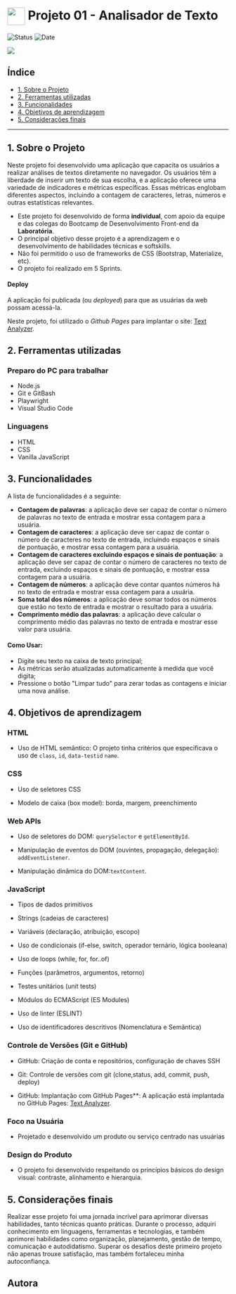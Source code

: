 <h1>
    <a href="https://www.laboratoria.la/br">
     <img align="center" width="40px" src="https://v.fastcdn.co/u/cf943cfe/52655001-0-Laboratoria-RGB-isot.png"></a>
    <span>Projeto 01 - Analisador de Texto</span>
</h1> 

![Status](https://img.shields.io/static/v1?label=Status&message=CONCLU%C3%8DDO&color=%3CCOLOR%3E&style=%3CSTYLE%3E&logo=%3CLOGO%3E) ![Date](https://img.shields.io/badge/Release_date-JANEIRO-blue)


<img src="https://i.imgur.com/SaIdQPJ.gif">

## Índice

- [1. Sobre o Projeto](#1-sobre-o-projeto)
- [2. Ferramentas utilizadas](#2-ferramentas-utilizadas)
- [3. Funcionalidades](#3-funcionalidades)
- [4. Objetivos de aprendizagem](#4-objetivos-de-aprendizagem)
- [5. Considerações finais](#5-considerações-finais)

---

## 1. Sobre o Projeto

Neste projeto foi desenvolvido uma aplicação que capacita os usuários a realizar análises de textos diretamente no navegador. Os usuários têm a liberdade de inserir um texto de sua escolha, e a aplicação oferece uma variedade de indicadores e métricas específicas. Essas métricas englobam diferentes aspectos, incluindo a contagem de caracteres, letras, números e outras estatísticas relevantes.

- Este projeto foi desenvolvido de forma **individual**, com apoio da equipe e das colegas do Bootcamp de Desenvolvimento Front-end da **Laboratória**.
- O principal objetivo desse projeto é a aprendizagem e o desenvolvimento de habilidades técnicas e softskills.
- Não foi permitido o uso de frameworks de CSS (Bootstrap, Materialize, etc).
- O projeto foi realizado em 5 Sprints.

#### Deploy
A aplicação foi publicada (ou _deployed_) para que as usuárias da web possam acessá-la.

Neste projeto, foi utilizado o _Github Pages_ para implantar o site: [Text Analyzer](https://marcelereis.github.io/SAP012-text-analyzer/).


## 2. Ferramentas utilizadas

### Preparo do PC para trabalhar

+ Node.js
+ Git e GitBash
+ Playwright
+ Visual Studio Code

### Linguagens

+ HTML
+ CSS
+ Vanilla JavaScript

## 3. Funcionalidades

A lista de funcionalidades é a seguinte:

- **Contagem de palavras**: a aplicação deve ser capaz de contar o número de palavras no texto de entrada e mostrar essa contagem para a usuária.
- **Contagem de caracteres**: a aplicação deve ser capaz de contar o número de caracteres no texto de entrada, incluindo espaços e sinais de pontuação, e mostrar essa contagem para a usuária.
- **Contagem de caracteres excluindo espaços e sinais de pontuação**: a aplicação deve ser capaz de contar o número de caracteres no texto de entrada, excluindo espaços e sinais de pontuação, e mostrar essa contagem para a usuária. 
- **Contagem de números**: a aplicação deve contar quantos números há no texto de entrada e mostrar essa contagem para a usuária.
- **Soma total dos números**: a aplicação deve somar todos os números que estão no texto de entrada e mostrar o resultado para a usuária.
- **Comprimento médio das palavras**: a aplicação deve calcular o comprimento médio das palavras no texto de entrada e mostrar esse valor para usuária.


#### Como Usar:

- Digite seu texto na caixa de texto principal;
- As métricas serão atualizadas automaticamente à medida que você digita;
- Pressione o botão "Limpar tudo" para zerar todas as contagens e iniciar uma nova análise.


## 4. Objetivos de aprendizagem

### HTML

- Uso de HTML semântico: O projeto tinha critérios que especificava o uso de `class`, `id`, `data-testid` `name`.

### CSS

- Uso de seletores CSS

- Modelo de caixa (box model): borda, margem, preenchimento

### Web APIs

- Uso de seletores do DOM: `querySelector` e `getElementById`.

- Manipulação de eventos do DOM (ouvintes, propagação, delegação): `addEventListener`.

- Manipulação dinâmica do DOM:`textContent`.
      

### JavaScript

- Tipos de dados primitivos

- Strings (cadeias de caracteres)

- Variáveis (declaração, atribuição, escopo)

- Uso de condicionais (if-else, switch, operador ternário, lógica booleana)

- Uso de loops (while, for, for..of)

- Funções (parâmetros, argumentos, retorno)

- Testes unitários (unit tests)

- Módulos do ECMAScript (ES Modules)

- Uso de linter (ESLINT)

- Uso de identificadores descritivos (Nomenclatura e Semântica)

### Controle de Versões (Git e GitHub)

- GitHub: Criação de conta e repositórios, configuração de chaves SSH

- Git: Controle de versões com git (clone,status, add, commit, push, deploy)

- GitHub: Implantação com GitHub Pages**: A aplicação está implantada no GitHub Pages:
  [Text Analyzer](https://marcelereis.github.io/SAP012-text-analyzer/).

### Foco na Usuária

- Projetado e desenvolvido um produto ou serviço centrado nas usuárias

### Design do Produto

- O projeto foi desenvolvido respeitando os princípios básicos do design visual: contraste, alinhamento e hierarquia.

## 5. Considerações finais

Realizar esse projeto foi uma jornada incrível para aprimorar diversas habilidades, tanto técnicas quanto práticas. Durante o processo, adquiri conhecimento em linguagens, ferramentas e tecnologias, e também aprimorei habilidades como organização, planejamento, gestão de tempo, comunicação e autodidatismo. Superar os desafios deste primeiro projeto não apenas trouxe satisfação, mas também fortaleceu minha autoconfiança.

## Autora